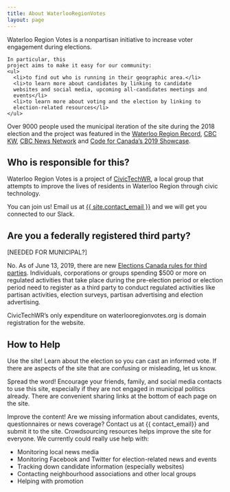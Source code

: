 ```yaml
---
title: About WaterlooRegionVotes
layout: page
---
```


<div class="standout-box blue full-width no-margin-top">
  <div class="header big-text" data-aos="fade-left">
    Waterloo Region Votes is a nonpartisan initiative to
    increase voter engagement during elections.

  </div><div>

    In particular, this
    project aims to make it easy for our community:
    <ul>
      <li>to find out who is running in their geographic area.</li>
      <li>to learn more about candidates by linking to candidate
      websites and social media, upcoming all-candidates meetings and
      events</li>
      <li>to learn more about voting and the election by linking to
      election-related resources</li>
    </ul>
  </div>
</div>



Over 9000 people used the municipal iteration of the site during the
2018 election and the project was featured in the [Waterloo Region
Record](https://www.therecord.com/news-story/8847728-techies-mobilizing-for-this-fall-s-municipal-elections-in-waterloo-region/),
[CBC
KW](https://www.cbc.ca/news/canada/kitchener-waterloo/waterloo-region-votes-why-we-dont-vote-1.4867100),
[CBC News Network](https://www.youtube.com/watch?v=qEiy_tiN41w) and
[Code for Canada’s 2019 Showcase](https://codefor.ca/showcase-2019/).

## Who is responsible for this?

Waterloo Region Votes  is a project of [CivicTechWR](https://civictechwr.org), a
local group that attempts to improve the lives of residents in
Waterloo Region through civic technology.


You can join us! 
Email us at
<a href="mailto:{{ site.contact_email }}">{{ site.contact_email }}</a>
 and we will get you connected to our Slack.


## Are you a federally registered third party?

[NEEDED FOR MUNICIPAL?]

No. As of June 13, 2019, there are new [Elections Canada rules for
third
parties](https://www.elections.ca/content.aspx?section=pol&document=index&dir=thi/roadmap&lang=e).
Individuals, corporations or groups spending $500 or more on regulated
activities that take place during the pre-election period or election
period need to register as a third party to conduct regulated
activities like partisan activities, election surveys, partisan
advertising and election advertising.

CivicTechWR’s only expenditure on waterlooregionvotes.org is domain
registration for the website.


## How to Help

Use the site! Learn about the election so you can cast an informed
vote. If there are aspects of the site that are confusing or
misleading, let us know.

Spread the word! Encourage your friends, family, and social media
contacts to use this site, especially if they are not engaged in
municipal politics already. There are convenient sharing links at the
bottom of each page on the site.

Improve the content! Are we missing information about candidates, events,
questionnaires or news coverage? Contact us at
{{ contact_email}} and submit it to
the site. Crowdsourcing resources helps improve the site for everyone.
We currently could really use help with:

- Monitoring local news media
- Monitoring Facebook and Twitter for election-related news and events
- Tracking down candidate information (especially websites)
- Contacting neighbourhood associations and other local groups
- Helping with promotion

